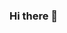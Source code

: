 ### Hi there 👋

<!--
**BruceFelix/BruceFelix** is a ✨ _special_ ✨ repository because its `README.md` (this file) appears on your GitHub profile.

Here are some ideas to get you started:

- 🔭 I’m currently working on building my portfolio
- 🌱 I’m currently learning Javascript
- 👯 I’m looking to collaborate on Frontend and Python projects
- 🤔 I’m looking for help with Flask
- 💬 Ask me about Frontend development
- 📫 How to reach me: brucefelixm@gmail.com
- 😄 Pronouns: He
- ⚡ Fun fact: If a programmer could rearrange the alphabet, they'd put U and I together.
User Interface is important to them.
-->
